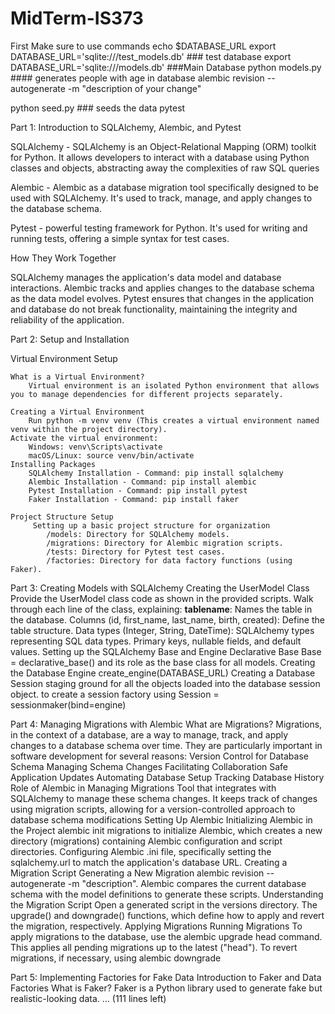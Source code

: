 # MidTerm-IS373
First Make sure to use commands 
echo $DATABASE_URL
export DATABASE_URL='sqlite:///test_models.db' ### test database 
export DATABASE_URL='sqlite:///models.db' ###Main Database 
python models.py #### generates people with age in database 
alembic revision --autogenerate -m "description of your change"

python seed.py ### seeds the data 
pytest



Part 1: Introduction to SQLAlchemy, Alembic, and Pytest

SQLAlchemy - SQLAlchemy is an Object-Relational Mapping (ORM) toolkit for Python. It allows developers to interact with a database using Python classes and objects, abstracting away the complexities of raw SQL queries

Alembic - Alembic as a database migration tool specifically designed to be used with SQLAlchemy. It's used to track, manage, and apply changes to the database schema.

Pytest - powerful testing framework for Python. It's used for writing and running tests, offering a simple syntax for test cases.

How They Work Together

SQLAlchemy manages the application's data model and database interactions.
Alembic tracks and applies changes to the database schema as the data model evolves.
Pytest ensures that changes in the application and database do not break functionality, maintaining the integrity and reliability of the application.


Part 2: Setup and Installation

Virtual Environment Setup

    What is a Virtual Environment?
        Virtual environment is an isolated Python environment that allows you to manage dependencies for different projects separately.

    Creating a Virtual Environment
        Run python -m venv venv (This creates a virtual environment named venv within the project directory).
    Activate the virtual environment:
        Windows: venv\Scripts\activate
        macOS/Linux: source venv/bin/activate
    Installing Packages
        SQLAlchemy Installation - Command: pip install sqlalchemy
        Alembic Installation - Command: pip install alembic
        Pytest Installation - Command: pip install pytest
        Faker Installation - Command: pip install faker

    Project Structure Setup
         Setting up a basic project structure for organization 
            /models: Directory for SQLAlchemy models.
            /migrations: Directory for Alembic migration scripts.
            /tests: Directory for Pytest test cases.
            /factories: Directory for data factory functions (using Faker).

Part 3: Creating Models with SQLAlchemy
    Creating the UserModel Class
        Provide the UserModel class code as shown in the provided scripts.
        Walk through each line of the class, explaining:
            __tablename__: Names the table in the database.
            Columns (id, first_name, last_name, birth, created): Define the table structure.
            Data types (Integer, String, DateTime): SQLAlchemy types representing SQL data types.
            Primary keys, nullable fields, and default values.
    Setting up the SQLAlchemy Base and Engine
        Declarative Base
            Base = declarative_base() and its role as the base class for all models.
        Creating the Database Engine
            create_engine(DATABASE_URL)
    Creating a Database Session
        staging ground for all the objects loaded into the database session object.
        to create a session factory using Session = sessionmaker(bind=engine)

Part 4: Managing Migrations with Alembic
    What are Migrations? 
        Migrations, in the context of a database, are a way to manage, track, and apply changes to a database schema over time. They are particularly important in software development for several reasons:
            Version Control for Database Schema
            Managing Schema Changes
            Facilitating Collaboration
            Safe Application Updates
            Automating Database Setup
            Tracking Database History
    Role of Alembic in Managing Migrations
        Tool that integrates with SQLAlchemy to manage these schema changes. It keeps track of changes using migration scripts, allowing for a version-controlled approach to database schema modifications
    Setting Up Alembic
        Initializing Alembic in the Project
            alembic init migrations to initialize Alembic, which creates a new directory (migrations) containing Alembic configuration and script directories.
        Configuring Alembic
            .ini file, specifically setting the sqlalchemy.url to match the application's database URL.
    Creating a Migration Script
        Generating a New Migration
            alembic revision --autogenerate -m "description". Alembic compares the current database schema with the model definitions to generate these scripts.
        Understanding the Migration Script
            Open a generated script in the versions directory. The upgrade() and downgrade() functions, which define how to apply and revert the migration, respectively.
    Applying Migrations
        Running Migrations
            To apply migrations to the database, use the alembic upgrade head command. This applies all pending migrations up to the latest ("head").
            To revert migrations, if necessary, using alembic downgrade

Part 5: Implementing Factories for Fake Data
    Introduction to Faker and Data Factories
        What is Faker?
            Faker is a Python library used to generate fake but realistic-looking data.
... (111 lines left)